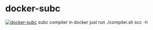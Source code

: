 # docker-subc
[![docker-subc](https://github.com/bensuperpc/docker-subc/actions/workflows/main.yml/badge.svg)](https://github.com/bensuperpc/docker-subc/actions/workflows/main.yml)
subc compiler in docker
just run ./compiler.sh scc -h

